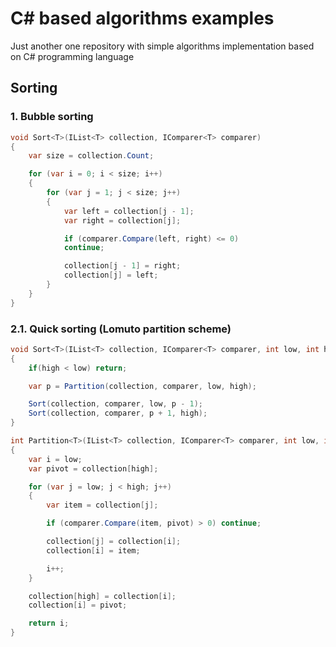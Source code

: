 # C# based algorithms examples

Just another one repository with simple algorithms implementation based on C# programming language

## Sorting

### 1. Bubble sorting

```cs
void Sort<T>(IList<T> collection, IComparer<T> comparer)
{
	var size = collection.Count;

	for (var i = 0; i < size; i++)
	{
		for (var j = 1; j < size; j++)
		{
			var left = collection[j - 1];
			var right = collection[j];

			if (comparer.Compare(left, right) <= 0) 
			continue;

			collection[j - 1] = right;
			collection[j] = left;
		}
	}
}
```

### 2.1. Quick sorting (Lomuto partition scheme)

```cs
void Sort<T>(IList<T> collection, IComparer<T> comparer, int low, int high)
{
	if(high < low) return;

	var p = Partition(collection, comparer, low, high);

	Sort(collection, comparer, low, p - 1);
	Sort(collection, comparer, p + 1, high);
}

int Partition<T>(IList<T> collection, IComparer<T> comparer, int low, int high)
{
	var i = low;
	var pivot = collection[high];

	for (var j = low; j < high; j++)
	{
		var item = collection[j];

		if (comparer.Compare(item, pivot) > 0) continue;

		collection[j] = collection[i];
		collection[i] = item;

		i++;
	}

	collection[high] = collection[i];
	collection[i] = pivot;

	return i;
}
```
